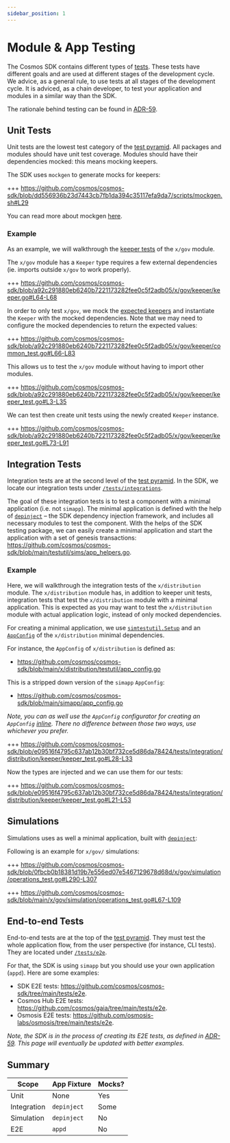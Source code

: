 ```yaml
---
sidebar_position: 1
---
```


# Module & App Testing

The Cosmos SDK contains different types of [tests](https://martinfowler.com/articles/practical-test-pyramid.html).
These tests have different goals and are used at different stages of the development cycle.
We advice, as a general rule, to use tests at all stages of the development cycle.
It is adviced, as a chain developer, to test your application and modules in a similar way than the SDK.

The rationale behind testing can be found in [ADR-59](https://docs.cosmos.network/main/architecture/adr-059-test-scopes.html).

## Unit Tests

Unit tests are the lowest test category of the [test pyramid](https://martinfowler.com/articles/practical-test-pyramid.html).
All packages and modules should have unit test coverage. Modules should have their dependencies mocked: this means mocking keepers.

The SDK uses `mockgen` to generate mocks for keepers:

+++ https://github.com/cosmos/cosmos-sdk/blob/dd556936b23d7443cb7fb1da394c35117efa9da7/scripts/mockgen.sh#L29

You can read more about mockgen [here](https://github.com/golang/mock).

### Example

As an example, we will walkthrough the [keeper tests](https://github.com/cosmos/cosmos-sdk/blob/a92c291880eb6240b7221173282fee0c5f2adb05/x/gov/keeper/keeper_test.go) of the `x/gov` module.

The `x/gov` module has a `Keeper` type requires a few external dependencies (ie. imports outside `x/gov` to work properly).

+++ https://github.com/cosmos/cosmos-sdk/blob/a92c291880eb6240b7221173282fee0c5f2adb05/x/gov/keeper/keeper.go#L64-L68

In order to only test `x/gov`, we mock the [expected keepers](https://docs.cosmos.network/v0.46/building-modules/keeper.html#type-definition) and instantiate the `Keeper` with the mocked dependencies. Note that we may need to configure the mocked dependencies to return the expected values:

+++ https://github.com/cosmos/cosmos-sdk/blob/a92c291880eb6240b7221173282fee0c5f2adb05/x/gov/keeper/common_test.go#L66-L83

This allows us to test the `x/gov` module without having to import other modules.

+++ https://github.com/cosmos/cosmos-sdk/blob/a92c291880eb6240b7221173282fee0c5f2adb05/x/gov/keeper/keeper_test.go#L3-L35

We can test then create unit tests using the newly created `Keeper` instance.

+++ https://github.com/cosmos/cosmos-sdk/blob/a92c291880eb6240b7221173282fee0c5f2adb05/x/gov/keeper/keeper_test.go#L73-L91

## Integration Tests

Integration tests are at the second level of the [test pyramid](https://martinfowler.com/articles/practical-test-pyramid.html).
In the SDK, we locate our integration tests under [`/tests/integrations`](https://github.com/cosmos/cosmos-sdk/tree/main/tests/integration).

The goal of these integration tests is to test a component with a minimal application (i.e. not `simapp`). The minimal application is defined with the help of [`depinject`](../building-apps/01-depinject.md) – the SDK dependency injection framework, and includes all necessary modules to test the component. With the helps of the SDK testing package, we can easily create a minimal application and start the application with a set of genesis transactions: <https://github.com/cosmos/cosmos-sdk/blob/main/testutil/sims/app_helpers.go>.

### Example

Here, we will walkthrough the integration tests of the `x/distribution` module. The `x/distribution` module has, in addition to keeper unit tests, integration tests that test the `x/distribution` module with a minimal application. This is expected as you may want to test the `x/distribution` module with actual application logic, instead of only mocked dependencies.

For creating a minimal application, we use [`simtestutil.Setup`](https://github.com/cosmos/cosmos-sdk/blob/main/testutil/sims/app_helpers.go#L98-L102) and an [`AppConfig`](../building-apps/01-depinject.md) of the `x/distribution` minimal dependencies.

For instance, the `AppConfig` of `x/distribution` is defined as:

* https://github.com/cosmos/cosmos-sdk/blob/main/x/distribution/testutil/app_config.go

This is a stripped down version of the `simapp` `AppConfig`:

* https://github.com/cosmos/cosmos-sdk/blob/main/simapp/app_config.go

_Note, you can as well use the `AppConfig` configurator for creating an `AppConfig` [inline](https://github.com/cosmos/cosmos-sdk/blob/15b04c2a87e433fe97877a32162b96ba2ebf8982/x/slashing/app_test.go#L54-L61). There no difference between those two ways, use whichever you prefer._

+++ https://github.com/cosmos/cosmos-sdk/blob/e09516f4795c637ab12b30bf732ce5d86da78424/tests/integration/distribution/keeper/keeper_test.go#L28-L33

Now the types are injected and we can use them for our tests:

+++ https://github.com/cosmos/cosmos-sdk/blob/e09516f4795c637ab12b30bf732ce5d86da78424/tests/integration/distribution/keeper/keeper_test.go#L21-L53

## Simulations

Simulations uses as well a minimal application, built with [`depinject`](../building-apps/01-depinject.md):

Following is an example for `x/gov/` simulations:

+++ https://github.com/cosmos/cosmos-sdk/blob/0fbcb0b18381d19b7e556ed07e5467129678d68d/x/gov/simulation/operations_test.go#L290-L307

+++ https://github.com/cosmos/cosmos-sdk/blob/main/x/gov/simulation/operations_test.go#L67-L109

## End-to-end Tests

End-to-end tests are at the top of the [test pyramid](https://martinfowler.com/articles/practical-test-pyramid.html).
They must test the whole application flow, from the user perspective (for instance, CLI tests). They are located under [`/tests/e2e`](https://github.com/cosmos/cosmos-sdk/tree/main/tests/e2e).

For that, the SDK is using `simapp` but you should use your own application (`appd`).
Here are some examples:

* SDK E2E tests: <https://github.com/cosmos/cosmos-sdk/tree/main/tests/e2e>.
* Cosmos Hub E2E tests: <https://github.com/cosmos/gaia/tree/main/tests/e2e>.
* Osmosis E2E tests: <https://github.com/osmosis-labs/osmosis/tree/main/tests/e2e>.

_Note, the SDK is in the process of creating its E2E tests, as defined in [ADR-59](https://docs.cosmos.network/main/architecture/adr-059-test-scopes.html). This page will eventually be updated with better examples._

## Summary

| Scope       | App Fixture | Mocks? |
| ----------- | ----------- | ------ |
| Unit        | None        | Yes    |
| Integration | `depinject` | Some   |
| Simulation  | `depinject` | No     |
| E2E         | `appd`      | No     |
